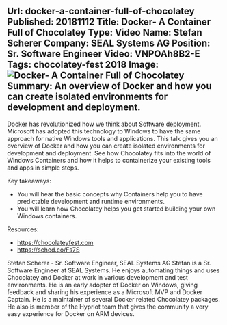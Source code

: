 Url: docker-a-container-full-of-chocolatey
Published: 20181112
Title: Docker- A Container Full of Chocolatey
Type: Video
Name: Stefan Scherer
Company: SEAL Systems AG
Position: Sr. Software Engineer
Video: VNPOAh8B2-E
Tags: chocolatey-fest 2018
Image: <img src="/content/images/videos/Stefan-Scherer-ChocolateyFest-2018.jpg" alt="Docker- A Container Full of Chocolatey" title="Docker- A Container Full of Chocolatey" />
Summary: An overview of Docker and how you can create isolated environments for development and deployment.
---
Docker has revolutionized how we think about Software deployment. Microsoft has adopted this technology to Windows to have the same approach for native Windows tools and applications. This talk gives you an overview of Docker and how you can create isolated environments for development and deployment. See how Chocolatey fits into the world of Windows Containers and how it helps to containerize your existing tools and apps in simple steps. 

Key takeaways: 
* You will hear the basic concepts why Containers help you to have predictable development and runtime environments.
* You will learn how Chocolatey helps you get started building your own Windows containers.

Resources:
* https://chocolateyfest.com
* https://sched.co/Fs7S

Stefan Scherer - Sr. Software Engineer, SEAL Systems AG
Stefan is a Sr. Software Engineer at SEAL Systems. He enjoys automating things and uses Chocolatey and Docker at work in various development and test environments. He is an early adopter of Docker on Windows, giving feedback and sharing his experience as a Microsoft MVP and Docker Captain. He is a maintainer of several Docker related Chocolatey packages. He also is member of the Hypriot team that gives the community a very easy experience for Docker on ARM devices.